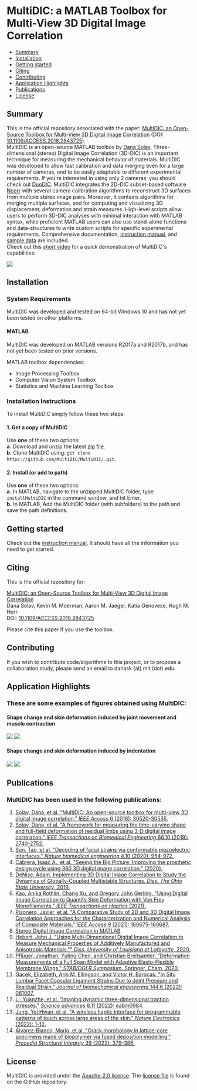 # MultiDIC: a MATLAB Toolbox for Multi-View 3D Digital Image Correlation   

- [Summary](#Summary)  
- [Installation](#Installation)  
- [Getting started](#Start)
- [Citing](#Cite)
- [Contributing](#Contributing)  
- [Application Highlights](#Applications)
- [Publications](#Publications)
- [License](#License)  

## Summary <a name="Summary"></a>
This is the official repository associated with the paper: [MultiDIC: an Open-Source Toolbox for Multi-View 3D Digital Image Correlation](https://ieeexplore.ieee.org/document/8371235/) (DOI:[ 10.1109/ACCESS.2018.2843725](https://ieeexplore.ieee.org/document/8371235/)).  
MultiDIC is an open-source MATLAB toolbox by [Dana Solav](https://www.solavlab.com/). Three-dimensional (stereo) Digital Image Correlation (3D-DIC) is an important technique for measuring the mechanical behavior of materials. MultiDIC was developed to allow fast calibration and data merging even for a large number of cameras, and to be easily adaptable to different experimental requirements. If you're interested in using only 2 cameras, you should check out [DuoDIC](https://github.com/SolavLab/DuoDIC/). MultiDIC integrates the 2D-DIC subset-based software [Ncorr](https://www.github.com/justinblaber/ncorr_2D_matlab) with several camera calibration algorithms to reconstruct 3D surfaces from multiple stereo image pairs. Moreover, it contains algorithms for merging multiple surfaces, and for computing and visualizing 3D displacement, deformation and strain measures. High-level scripts allow users to perform 3D-DIC analyses with minimal interaction with MATLAB syntax, while proficient MATLAB users can also use stand-alone functions and data-structures to write custom scripts for specific experimental requirements. Comprehensive documentation, [instruction manual](https://github.com/MultiDIC/MultiDIC/blob/master/docs/pdf/MultiDIC_v_1_1_0_instruction_manual.pdf), and [sample data](https://github.com/MultiDIC/MultiDIC/tree/master/sample_data) are included.  
Check out this [short video](https://www.youtube.com/watch?v=DC9ifDJ7lvo&t) for a quick demonstration of MultiDIC's capabilities:  

[![](https://img.youtube.com/vi/DC9ifDJ7lvo/0.jpg)](https://www.youtube.com/watch?v=DC9ifDJ7lvo&t)

## Installation <a name="Installation"></a>  
### System Requirements
MultiDIC was developed and tested on 64-bit Windows 10 and has not yet been tested on other platforms.        
#### MATLAB
MultiDIC was developed on MATLAB versions R2017a and R2017b, and has not yet been tested on prior versions.  

MATLAB toolbox dependencies:
* Image Processing Toolbox
* Computer Vision System Toolbox
* Statistics and Machine Learning Toolbox


### Installation Instructions
To install MultiDIC simply follow these two steps:
#### 1. Get a copy of MultiDIC
Use **one** of these two options:      
**a.** Download and unzip the latest [zip file](https://github.com/MultiDIC/MultiDIC/archive/master.zip).   
**b.** Clone MultiDIC using: `git clone https://github.com/MultiDIC/MultiDIC/.git`.

#### 2. Install (or add to path)    
Use **one** of these two options:          
**a.** In MATLAB, navigate to the unzipped MultiDIC folder, type `installMultiDIC` in the command window, and hit Enter.   
**b.** In MATLAB, Add the MultiDIC folder (with subfolders) to the path and save the path definitions.


## Getting started <a name="Start"></a>
Check out the [instruction manual](https://github.com/MultiDIC/MultiDIC/blob/master/docs/pdf/MultiDIC_v_1_1_0_instruction_manual.pdf). It should have all the information you need to get started.


## Citing <a name="Cite"></a>   
This is the official repository for:

[MultiDIC: an Open-Source Toolbox for Multi-View 3D Digital Image Correlation](https://ieeexplore.ieee.org/document/8371235/)   
Dana Solav, Kevin M. Moerman, Aaron M. Jaeger, Katia Genovese, Hugh M. Herr   
DOI: [10.1109/ACCESS.2018.2843725](https://ieeexplore.ieee.org/document/8371235/)

Please cite this paper if you use the toolbox.


## Contributing <a name="Contributing"></a>   
If you wish to contribute code/algorithms to this project, or to propose a collaboration study, please send an email to danask (at) mit (dot) edu.

## Application Highlights <a name="Applications"></a>
### These are some examples of figures obtained using MultiDIC:
#### Shape change and skin deformation induced by joint movement and muscle contraction
<img src="docs/img/Shank2D_corr_204_205.gif">     
<img src="docs/img/ShankFull_L1_L2.gif">       

#### Shape change and skin deformation induced by indentation    
<img src="docs/img/indentation_204_205_DispMgn_onImages.gif">
<img src="docs/img/indentation_3D_Lamda1_Lamda2_reducedLight.gif">

## Publications <a name="Publications"></a>
### MultiDIC has been used in the following publications:
1. [Solav, Dana, et al. "MultiDIC: An open-source toolbox for multi-view 3D digital image correlation." _IEEE Access_ 6 (2018): 30520-30535.](https://ieeexplore.ieee.org/abstract/document/8371235)
2. [Solav, Dana, et al. "A framework for measuring the time-varying shape and full-field deformation of residual limbs using 3-D digital image correlation." _IEEE Transactions on Biomedical Engineering_ 66.10 (2019): 2740-2752.](https://ieeexplore.ieee.org/document/8625546)
3. [Sun, Tao, et al. "Decoding of facial strains via conformable piezoelectric interfaces." _Nature biomedical engineering_ 4.10 (2020): 954-972.](https://www.nature.com/articles/s41551-020-00612-w)
4. [Cabrera, Isaac A., et al. "Seeing the Big Picture: Improving the prosthetic design cycle using 360 3D digital image correlation." (2020).](https://www.techrxiv.org/articles/preprint/Seeing_the_Big_Picture_Improving_The_Prosthetic_Design_Cycle_Using_360_3D_Digital_Image_Correlation/12705722)
5. [DeNise, Adam. Implementing 3D Digital Image Correlation to Study the Dynamics of Globally-Coupled Multistable Structures. _Diss. The Ohio State University_, 2019.](https://kb.osu.edu/handle/1811/87248)
6. [Kao, Anika Rothlin, Chang Xu, and Gregory John Gerling. "Using Digital Image Correlation to Quantify Skin Deformation with Von Frey Monofilaments." _IEEE Transactions on Haptics_ (2021).](https://ieeexplore.ieee.org/abstract/document/9663031/)
7. [Pisonero, Javier, et al. "A Comparative Study of 2D and 3D Digital Image Correlation Approaches for the Characterization and Numerical Analysis of Composite Materials." _IEEE Access_ 9 (2021): 160675-160687.](https://ieeexplore.ieee.org/abstract/document/9634011)
8. [Stereo Digital Image Correlation in MATLAB
](https://www.mdpi.com/2076-3417/11/11/4904/htm)
9. [Hebert, John J. "Using Multi-Dimensional Digital Image Correlation to Measure Mechanical Properties of Additively Manufactured and Anisotropic Materials."" _Diss. University of Louisiana at Lafayette_, 2020.](https://www.proquest.com/docview/2550639051?pq-origsite=gscholar&fromopenview=true)
10. [Pflüger, Jonathan, Yuting Chen, and Christian Breitsamter. "Deformation Measurements of a Full Span Model with Adaptive Elasto-Flexible Membrane Wings." _STAB/DGLR Symposium_. Springer, Cham, 2020.](https://link.springer.com/chapter/10.1007/978-3-030-79561-0_51)
11. [Gacek, Elizabeth, Arin M. Ellingson, and Victor H. Barocas. "In Situ Lumbar Facet Capsular Ligament Strains Due to Joint Pressure and Residual Strain." _Journal of biomechanical engineering_ 144.6 (2022): 061007.](https://asmedigitalcollection.asme.org/biomechanical/article/144/6/061007/1137926/In-Situ-Lumbar-Facet-Capsular-Ligament-Strains-Due?casa_token=-fX2MKVtvboAAAAA:Xg4p7p4Yngk9gVcIpgqUgXydaY_8OCdNjeAGut_qfLDG5MU9mLpEp5zWJsfZCrmm7CSqWeDLsQ)
12. [Li, Yuanzhe, et al. "Imaging dynamic three-dimensional traction stresses." _Science advances_ 8.11 (2022): eabm0984.](https://www.science.org/doi/full/10.1126/sciadv.abm0984)
13. [Jung, Yei Hwan, et al. "A wireless haptic interface for programmable patterns of touch across large areas of the skin." _Nature Electronics_ (2022): 1-12.](https://www.nature.com/articles/s41928-022-00765-3)
14. [Álvarez-Blanco, Mario, et al. "Crack morphology in lattice-core specimens made of biopolymer via fused deposition modelling." _Procedia Structural Integrity_ 39 (2022): 379-386.](https://www.sciencedirect.com/science/article/pii/S2452321622003195)


## License <a name="License"></a>
MultiDIC is provided under the [Apache-2.0 license](https://www.apache.org/licenses/). The [license file](https://www.github.com/MultiDIC/MultiDIC/blob/master/LICENSE) is found on the GitHub repository.
